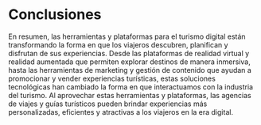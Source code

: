 # Conclusiones

En resumen, las herramientas y plataformas para el turismo digital están transformando la forma en que los viajeros descubren, planifican y disfrutan de sus experiencias. Desde las plataformas de realidad virtual y realidad aumentada que permiten explorar destinos de manera inmersiva, hasta las herramientas de marketing y gestión de contenido que ayudan a promocionar y vender experiencias turísticas, estas soluciones tecnológicas han cambiado la forma en que interactuamos con la industria del turismo. Al aprovechar estas herramientas y plataformas, las agencias de viajes y guías turísticos pueden brindar experiencias más personalizadas, eficientes y atractivas a los viajeros en la era digital.
